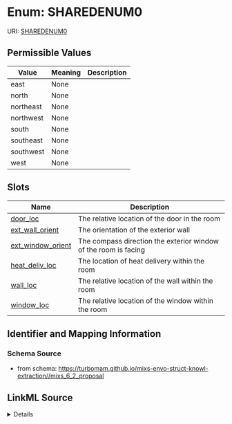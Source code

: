 # Enum: SHAREDENUM0



URI: [SHAREDENUM0](SHAREDENUM0)

## Permissible Values

| Value | Meaning | Description |
| --- | --- | --- |
| east | None |  |
| north | None |  |
| northeast | None |  |
| northwest | None |  |
| south | None |  |
| southeast | None |  |
| southwest | None |  |
| west | None |  |




## Slots

| Name | Description |
| ---  | --- |
| [door_loc](door_loc.md) | The relative location of the door in the room |
| [ext_wall_orient](ext_wall_orient.md) | The orientation of the exterior wall |
| [ext_window_orient](ext_window_orient.md) | The compass direction the exterior window of the room is facing |
| [heat_deliv_loc](heat_deliv_loc.md) | The location of heat delivery within the room |
| [wall_loc](wall_loc.md) | The relative location of the wall within the room |
| [window_loc](window_loc.md) | The relative location of the window within the room |






## Identifier and Mapping Information







### Schema Source


* from schema: https://turbomam.github.io/mixs-envo-struct-knowl-extraction//mixs_6_2_proposal




## LinkML Source

<details>
```yaml
name: SHARED_ENUM_0
from_schema: https://turbomam.github.io/mixs-envo-struct-knowl-extraction//mixs_6_2_proposal
rank: 1000
permissible_values:
  east:
    text: east
  north:
    text: north
  northeast:
    text: northeast
  northwest:
    text: northwest
  south:
    text: south
  southeast:
    text: southeast
  southwest:
    text: southwest
  west:
    text: west

```
</details>
